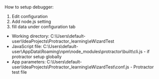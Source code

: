 How to setup debugger:
1) Edit configuration
2) Add node.js setting
3) fill data under configuration tab
- Working directory: C:\Users\default-user\IdeaProjects\Protractor_learning\eWizardTest
- JavaScript file: C:\Users\default-user\AppData\Roaming\npm\node_modules\protractor\built\cli.js - if protractor setup globally
- App parameters: C:\Users\default-user\IdeaProjects\Protractor_learning\eWizardTest\conf.js - Protractor test file
